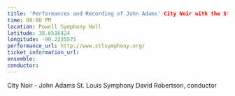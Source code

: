 ```yaml
---
title: 'Performances and Recording of John Adams' City Noir with the St. Louis Symphony'
time: 08:00 PM
location: Powell Symphony Hall
latitude: 38.6516424
longitude: -90.2235575
performance_url: http://www.stlsymphony.org/
ticket_information_url: 
ensemble: 
conductor: 
---
```

City Noir - John Adams
St. Louis Symphony
David Robertson, conductor